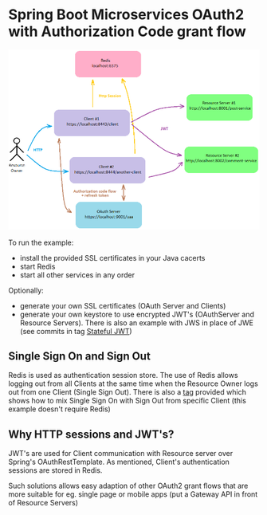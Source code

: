 # Spring Boot Microservices OAuth2 with Authorization Code grant flow

![Alt text](overview.png?raw=true "OAuth")


To run the example:
- install the provided SSL certificates in your Java cacerts
- start Redis
- start all other services in any order

Optionally:
- generate your own SSL certificates (OAuth Server and Clients)
- generate your own keystore to use encrypted JWT's (OAuthServer and Resource Servers). There is also an example with JWS in place of JWE (see commits in tag [Stateful JWT](https://github.com/awonline-net/spring-microservices-oauth/releases/tag/oauth2_with_stateful_jwt))


## Single Sign On and Sign Out

Redis is used as authentication session store. The use of Redis allows logging out from all Clients at the same time when the Resource Owner logs out from one Client (Single Sign Out).
There is also a [tag](https://github.com/awonline-net/spring-microservices-oauth/releases/tag/sso_logout_single_client_app) provided which shows how to mix Single Sign On with Sign Out from specific Client (this example doesn't require Redis)

## Why HTTP sessions and JWT's?

JWT's are used for Client communication with Resource server over Spring's OAuthRestTemplate. As mentioned, Client's authentication sessions are stored in Redis.

Such solutions allows easy adaption of other OAuth2 grant flows that are more suitable for eg. single page or mobile apps (put a Gateway API in front of Resource Servers)
